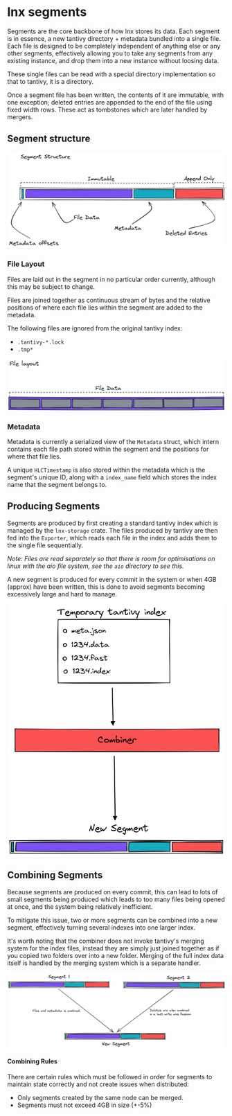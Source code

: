 # lnx segments

Segments are the core backbone of how lnx stores its data. Each segment is in essence, a new tantivy directory + metadata
bundled into a single file. Each file is designed to be completely independent of anything else or any other segments,
effectively allowing you to take any segments from any existing instance, and drop them into a new instance without
loosing data.

These single files can be read with a special directory implementation so that to tantivy, it is a directory. 

Once a segment file has been written, the contents of it are immutable, with one exception; deleted entries are
appended to the end of the file using fixed width rows. These act as tombstones which are later handled by mergers.

## Segment structure
![segment structure](/assets/segment-structure.png)

### File Layout
Files are laid out in the segment in no particular order currently, although this may be subject to change.

Files are joined together as continuous stream of bytes and the relative positions of where each file lies within
the segment are added to the metadata.

The following files are ignored from the original tantivy index:
- `.tantivy-*.lock`
- `.tmp*`

![file layout](/assets/segment-file-layout.png)

### Metadata
Metadata is currently a serialized view of the `Metadata` struct, which intern contains each file path stored within
the segment and the positions for where that file lies.

A unique `HLCTimestamp` is also stored within the metadata which is the segment's unique ID, along with a `index_name`
field which stores the index name that the segment belongs to.

## Producing Segments
Segments are produced by first creating a standard tantivy index which is managed by the `lnx-storage` crate.
The files produced by tantivy are then fed into the `Exporter`, which reads each file in the index and adds
them to the single file sequentially. 

*Note: Files are read separately so that there is room for optimisations on linux 
with the aio file system, see the `aio` directory to see this.*

A new segment is produced for every commit in the system or when 4GB (approx) have been written, this is done to
avoid segments becoming excessively large and hard to manage. 

![segment producing](/assets/segment-producing.png)

## Combining Segments
Because segments are produced on every commit, this can lead to lots of small segments being produced which leads to
too many files being opened at once, and the system being relatively inefficient. 

To mitigate this issue, two or more segments can be combined into a new segment, effectively turning several indexes 
into one larger index.

It's worth noting that the combiner does not invoke tantivy's merging system for the index files, instead they are simply
just joined together as if you copied two folders over into a new folder. Merging of the full index data itself is
handled by the merging system which is a separate handler.

![segment combining](/assets/segment-combining.png)

#### Combining Rules

There are certain rules which must be followed in order for segments to maintain state correctly and not create
issues when distributed:

- Only segments created by the same node can be merged.
- Segments must not exceed 4GB in size (+-5%)

